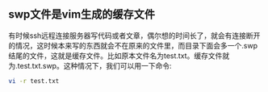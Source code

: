 ## swp文件是vim生成的缓存文件
<!-- more -->
  有时候ssh远程连接服务器写代码或者文章，偶尔想的时间长了，就会有连接断开的情况，这时候本来写的东西就会不在原来的文件里，而目录下面会多一个.swp结尾的文件，这就是缓存文件。比如原本文件名为test.txt。缓存文件就为.test.txt.swp。这种情况下，我们可以用一下命令:
```bash
vi -r test.txt
```